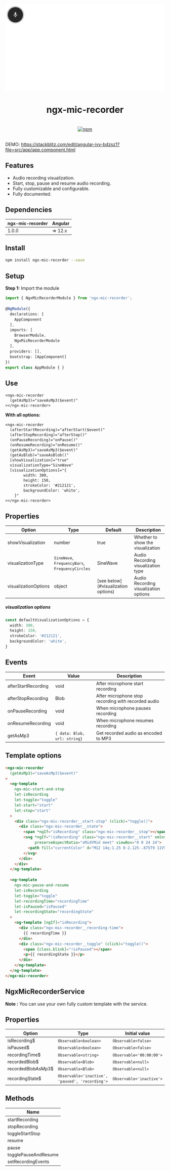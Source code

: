 <div align="center">
  <img src="https://github.com/TheCoderDream/ngx-mic-recorder/blob/main/projects/ngx-mic-recorder/misc/documentation-assets/ngx-voice-recording.gif?raw=true" alt="Angular Microphone Recorder">
  <br>
  <h1>ngx-mic-recorder</h1>
  <br>
  <a href="https://www.npmjs.org/package/ngx-toastr">
    <img src="https://badge.fury.io/js/ngx-mic-recorder.svg" alt="npm">
  </a>
  <br>
  <br>
</div>

DEMO: https://stackblitz.com/edit/angular-ivy-bdzsz1?file=src/app/app.component.html

## Features

- Audio recording visualization.
- Start, stop, pause and resume audio recording.
- Fully customizable and configurable.
- Fully documented.


## Dependencies

| ngx-mic-recorder | Angular |
|------------------|---------|
| 1.0.0            | => 12.x |

## Install

```bash
npm install ngx-mic-recorder --save
```

## Setup

**Step 1:** Import the module

```ts
import { NgxMicRecorderModule } from 'ngx-mic-recorder';

@NgModule({
  declarations: [
    AppComponent
  ],
  imports: [
    BrowserModule,
    NgxMicRecorderModule
  ],
  providers: [],
  bootstrap: [AppComponent]
})
export class AppModule { }
```

## Use

```angular2html
<ngx-mic-recorder
  (getAsMp3)="saveAsMp3($event)"
></ngx-mic-recorder>
```

**With all options:**
```angular2html
<ngx-mic-recorder
  (afterStartRecording)="afterStart($event)"
  (afterStopRecording)="afterStop()"
  (onPauseRecording)="onPause()"
  (onResumeRecording)="onResume()"
  (getAsMp3)="saveAsMp3($event)"
  (getAsBlob)="saveAsBlob()"
  [showVisualization]="true"
  visualizationType="SineWave"
  [visualizationOptions]="{
        width: 300,
        height: 150,
        strokeColor: '#212121',
        backgroundColor: 'white',
    }"
></ngx-mic-recorder>
```

## Properties

| Option                  | Type                                            | Default                            | Description                                                                                                   |
|-------------------------|-------------------------------------------------|------------------------------------|---------------------------------------------------------------------------------------------------------------|
| showVisualization       | number                                          | true                               | Whether to show the visualization                                                                             |
| visualizationType             | ``SineWave``, ``FrequencyBars``, ``FrequencyCircles`` | SineWave                              | Audio Recording visualization type                                                                            |
| visualizationOptions             | object                                          | [see below](#visualization options) | Audio Recording visualization options                                                                           |

##### visualization options

```typescript
const defaultVisualizationOptions = {
  width: 300,
  height: 150,
  strokeColor: '#212121',
  backgroundColor: 'white',
}
```

## Events

| Event                | Value | Description                                          |
|----------------------|-------|------------------------------------------------------|
| afterStartRecording    | void  | After microphone start recording                     |
| afterStopRecording    | Blob  | After microphone stop recording  with recorded audio |
| onPauseRecording | void  | When microphone pauses recording                     |
| onResumeRecording | void  | When microphone resumes recording                    |
| getAsMp3                  | `{ data: Blob, url: string}`      | Get recorded audio as encoded to MP3                   |

## Template options

```html
<ngx-mic-recorder
  (getAsMp3)="saveAsMp3($event)"
>
  <ng-template
    ngx-mic-start-and-stop
    let-isRecording
    let-toggle="toggle"
    let-start="start"
    let-stop="start"
  >
    <div class="ngx-mic-recorder__start-stop" (click)="toggle()">
      <div class="ngx-mic-recorder__state">
        <span *ngIf="isRecording" class="ngx-mic-recorder__stop"></span>
        <svg *ngIf="!isRecording" class="ngx-mic-recorder__start" xmlns="http://www.w3.org/2000/svg" xmlns:xlink="http://www.w3.org/1999/xlink" aria-hidden="true"
             preserveAspectRatio="xMidYMid meet" viewBox="0 0 24 24">
          <path fill="currentColor" d="M12 14q-1.25 0-2.125-.875T9 11V5q0-1.25.875-2.125T12 2q1.25 0 2.125.875T15 5v6q0 1.25-.875 2.125T12 14Zm-1 7v-3.075q-2.6-.35-4.3-2.325Q5 13.625 5 11h2q0 2.075 1.463 3.537Q9.925 16 12 16t3.538-1.463Q17 13.075 17 11h2q0 2.625-1.7 4.6q-1.7 1.975-4.3 2.325V21Z"></path>
        </svg>
      </div>
    </div>
  </ng-template>

  <ng-template
    ngx-mic-pause-and-resume
    let-isRecording
    let-toggle="toggle"
    let-recordingTime="recordingTime"
    let-isPaused="isPaused"
    let-recordingState="recordingState"
  >
    <ng-template [ngIf]="isRecording">
      <div class="ngx-mic-recorder__recording-time">
        {{ recordingTime }}
      </div>
      <div class="ngx-mic-recorder__toggle" (click)="toggle()">
        <span [class.blink]="!isPaused"></span>
        <p>{{ recordingState }}</p>
      </div>
    </ng-template>
  </ng-template>
</ngx-mic-recorder>
```

## NgxMicRecorderService
**Note :** You can use your own fully custom  template with the service.

## Properties

| Option                  | Type                                              | Initial value              |
|-------------------------|---------------------------------------------------|----------------------------|
| isRecording$       | ``Observable<boolean>``                           | ``Observable<false>``      |
| isPaused$       | ``Observable<boolean>``                           | ``Observable<false>``      |
| recordingTime$       | ``Observable<string>``                            | ``Observable<'00:00:00'>`` |
| recordedBlob$       | ``Observable<Blob>``                              | ``Observable<null>``       |
| recordedBlobAsMp3$       | ``Observable<Blob>``                              | ``Observable<null>``       |
| recordingState$       | ``Observable<'inactive', 'paused', 'recording'>`` | ``Observable<'inactive'>``       |


## Methods

| Name                 |
|--------------------|
| startRecording       |
| stopRecording          |
| toggleStartStop     |
| resume      |
| pause |
| togglePauseAndResume    |
| setRecordingEvents    |
